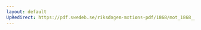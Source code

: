 ```yaml
---
layout: default
UpRedirect: https://pdf.swedeb.se/riksdagen-motions-pdf/1868/mot_1868__ak__00150.pdf
---
```

